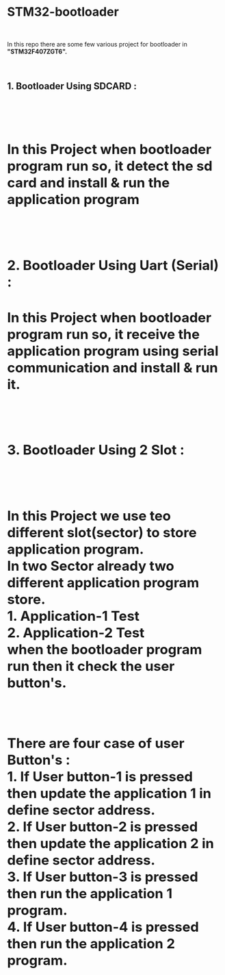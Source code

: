 # STM32-bootloader
<br>
<p>In this repo there are some few various project for bootloader in <b>&quot;STM32F407ZGT6&quot;<b>.<p>
<br>
<h2>1. Bootloader Using SDCARD :<h2>
<br>
<p>In this Project when bootloader program run so, it detect the sd card and install & run the application program</p>
<br>
<h2>2. Bootloader Using Uart (Serial) :<h2>
<p>In this Project when bootloader program run so, it receive the application program using serial communication and install & run it.</p>
<br>
<h2>3. Bootloader Using 2 Slot :<h2>
<br>
<p>In this Project we use teo different slot(sector) to store application program.<br>
In two Sector already two different application program store.<br>
1. Application-1 Test<br>
2. Application-2 Test<br>
when the bootloader program run then it check the user button's.</p><br>
<p>There are four case of user Button's :<br>
	1. If User button-1 is pressed then update the application 1 in define sector address.<br>
	2. If User button-2 is pressed then update the application 2 in define sector address.<br>
	3. If User button-3 is pressed then run the application 1 program.<br>
	4. If User button-4 is pressed then run the application 2 program.<br>
<br>